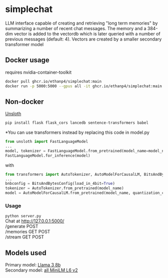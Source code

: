 # simplechat
LLM interface capable of creating and retrieving "long term memories" by summarizing a number of recent chat messages. The memory and a 384-dim vector is added to the vectordb which is later queried with a number of previous messages (default: 4). Vectors are created by a smaller secondary transformer model

## Docker usage
requires nvidia-container-toolkit
```bash
docker pull ghcr.io/ethanp4/simplechat:main
docker run -p 5000:5000 --gpus all -it ghcr.io/ethanp4/simplechat:main
```

## Non-docker
[Unsloth](https://github.com/unslothai/unsloth/tree/main?tab=readme-ov-file#-installation-instructions)
```bash
pip install flask flask_cors lancedb sentence-transformers babel 
```
*You can use transformers instead by replacing this code in model.py
```py
from unsloth import FastLanguageModel
...
model, tokenizer = FastLanguageModel.from_pretrained(model_name=model_name, load_in_4bit=True, device_map="cuda")
FastLanguageModel.for_inference(model)
```
with
```py
from transformers import AutoTokenizer, AutoModelForCausalLM, BitsAndBytesConfig
...
bnbconfig = BitsAndBytesConfig(load_in_4bit=True)
tokenizer = AutoTokenizer.from_pretrained(model_name)
model = AutoModelForCausalLM.from_pretrained(model_name, quantization_config=bnbconfig, device_map="cuda")
```
### Usage
``python server.py``
<br>Chat at http://127.0.0.1:5000/
<br>/generate POST
<br>/memories GET POST
<br>/stream GET POST

## Models used
Primary model: [Llama 3 8b](https://huggingface.co/unsloth/Meta-Llama-3.1-8B-Instruct-bnb-4bit)
<br>Secondary model: [all MiniLM L6 v2](https://huggingface.co/sentence-transformers/all-MiniLM-L6-v2)
